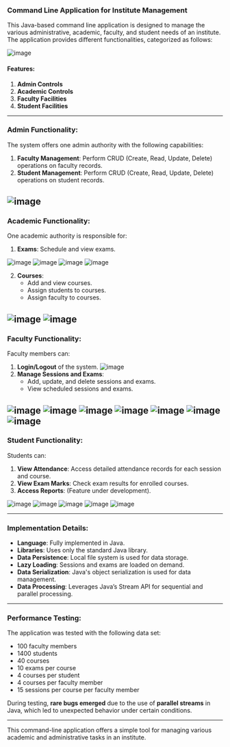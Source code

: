 ### Command Line Application for Institute Management

This Java-based command line application is designed to manage the various administrative, academic, faculty, and student needs of an institute. The application provides different functionalities, categorized as follows:

![image](https://github.com/user-attachments/assets/4ac446fa-b40d-4c2d-8e62-76ba24ee1ea9)

#### Features:
1. **Admin Controls**
2. **Academic Controls**
3. **Faculty Facilities**
4. **Student Facilities**

---

### Admin Functionality:
The system offers one admin authority with the following capabilities:
1. **Faculty Management**: Perform CRUD (Create, Read, Update, Delete) operations on faculty records.
2. **Student Management**: Perform CRUD (Create, Read, Update, Delete) operations on student records.

![image](https://github.com/user-attachments/assets/04715172-666b-48ad-bcec-92b867497bd3)
---

### Academic Functionality:
One academic authority is responsible for:
1. **Exams**: Schedule and view exams.

![image](https://github.com/user-attachments/assets/13fe1e45-1b53-47ce-9c82-de0d7fc82319)
![image](https://github.com/user-attachments/assets/a484f4b8-236f-496e-92e1-66ed4b6b059b)
![image](https://github.com/user-attachments/assets/10ca60e5-471d-49d9-b9c5-df71fe4df0db)
![image](https://github.com/user-attachments/assets/15f12bad-4128-49fd-9574-12de3cacd354)

2. **Courses**:
   - Add and view courses.
   - Assign students to courses.
   - Assign faculty to courses.

![image](https://github.com/user-attachments/assets/b2004059-ed0e-4eea-8293-348b500adab0)
![image](https://github.com/user-attachments/assets/c448eb9e-62ca-4ef4-907e-a5e6303036ac)
---

### Faculty Functionality:
Faculty members can:
1. **Login/Logout** of the system.
![image](https://github.com/user-attachments/assets/e588cd7d-a29a-47ee-9a74-68616f60d3c0)
2. **Manage Sessions and Exams**:
   - Add, update, and delete sessions and exams.
   - View scheduled sessions and exams.

![image](https://github.com/user-attachments/assets/47cab5e1-2e91-4c72-83a6-41f279eb32dc)
![image](https://github.com/user-attachments/assets/8cf6b092-3a97-44ff-8d9b-01eae29832c4)
![image](https://github.com/user-attachments/assets/c1cd8054-0abf-479e-a9bf-d72b637ed277)
![image](https://github.com/user-attachments/assets/06a221b7-8f0e-48e8-86ce-7ca87c1df995)
![image](https://github.com/user-attachments/assets/c342de73-4dfe-4367-8bff-8c61c43f5652)
![image](https://github.com/user-attachments/assets/14736c4e-a5c5-46b1-bfd9-6deea2076a5c)
![image](https://github.com/user-attachments/assets/145f42dd-2038-4008-80b8-3fe763f1f732)
---

### Student Functionality:
Students can:
1. **View Attendance**: Access detailed attendance records for each session and course.
2. **View Exam Marks**: Check exam results for enrolled courses.
3. **Access Reports**: (Feature under development).

![image](https://github.com/user-attachments/assets/df3e576d-8483-42a0-bfad-bbaf42f3e0f6)
![image](https://github.com/user-attachments/assets/f11812d9-1b52-4486-be71-a15938e20b8d)
![image](https://github.com/user-attachments/assets/21e6bc55-786a-4e3f-80a2-06a47f4f7d64)
![image](https://github.com/user-attachments/assets/ec433fd5-91cb-46af-b71a-2db1dfbb038b)
![image](https://github.com/user-attachments/assets/903b4718-5339-4494-a747-b78a393a83e8)

---

### Implementation Details:
- **Language**: Fully implemented in Java.
- **Libraries**: Uses only the standard Java library.
- **Data Persistence**: Local file system is used for data storage.
- **Lazy Loading**: Sessions and exams are loaded on demand.
- **Data Serialization**: Java's object serialization is used for data management.
- **Data Processing**: Leverages Java’s Stream API for sequential and parallel processing.

---

### Performance Testing:
The application was tested with the following data set:
- 100 faculty members
- 1400 students
- 40 courses
- 10 exams per course
- 4 courses per student
- 4 courses per faculty member
- 15 sessions per course per faculty member

During testing, **rare bugs emerged** due to the use of **parallel streams** in Java, which led to unexpected behavior under certain conditions.

---

This command-line application offers a simple tool for managing various academic and administrative tasks in an institute.
